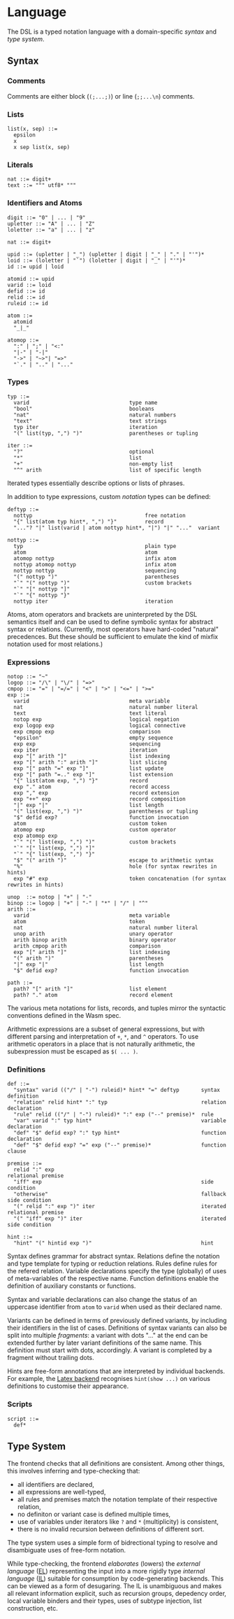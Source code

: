# Language

The DSL is a typed notation language with a domain-specific _syntax_ and _type system_.


## Syntax

### Comments

Comments are either block (`(;...;)`) or line (`;;...\n`) comments.


### Lists

```
list(x, sep) ::=
  epsilon
  x
  x sep list(x, sep)
```


### Literals

```
nat ::= digit+
text ::= """ utf8* """
```


### Identifiers and Atoms

```
digit ::= "0" | ... | "9"
upletter ::= "A" | ... | "Z"
loletter ::= "a" | ... | "z"

nat ::= digit+

upid ::= (upletter | "_") (upletter | digit | "_" | "." | "'")*
loid ::= (loletter | "`") (loletter | digit | "_" | "'")*
id ::= upid | loid

atomid ::= upid
varid ::= loid
defid ::= id
relid ::= id
ruleid ::= id

atom ::=
  atomid
  "_|_"

atomop ::=
  ":" | ";" | "<:"
  "|-" | "-|"
  "->" | "~>"| "=>"
  "`." | ".." | "..."
```


### Types

```
typ ::=
  varid                                type name
  "bool"                               booleans
  "nat"                                natural numbers
  "text"                               text strings
  typ iter                             iteration
  "(" list(typ, ",") ")"               parentheses or tupling

iter ::=
  "?"                                  optional
  "*"                                  list
  "+"                                  non-empty list
  "^" arith                            list of specific length
```
Iterated types essentially describe options or lists of phrases.

In addition to type expressions, custom _notation_ types can be defined:

```
deftyp ::=
  nottyp                                    free notation
  "{" list(atom typ hint*, ",") "}"         record
  "..."? "|" list(varid | atom nottyp hint*, "|") "|" "..."  variant

nottyp ::=
  typ                                       plain type
  atom                                      atom
  atomop nottyp                             infix atom
  nottyp atomop nottyp                      infix atom
  nottyp nottyp                             sequencing
  "(" nottyp ")"                            parentheses
  "`" "(" nottyp ")"                        custom brackets
  "`" "[" nottyp "]"
  "`" "{" nottyp "}"
  nottyp iter                               iteration
```

Atoms, atom operators and brackets are uninterpreted by the DSL semantics itself and can be used to define symbolic syntax for abstract syntax or relations.
(Currently, most operators have hard-coded "natural" precedences. But these should be sufficient to emulate the kind of mixfix notation used for most relations.)


### Expressions

```
notop ::= "~"
logop ::= "/\" | "\/" | "=>"
cmpop ::= "=" | "=/=" | "<" | ">" | "<=" | ">="
exp ::=
  varid                                meta variable
  nat                                  natural number literal
  text                                 text literal
  notop exp                            logical negation
  exp logop exp                        logical connective
  exp cmpop exp                        comparison
  "epsilon"                            empty sequence
  exp exp                              sequencing
  exp iter                             iteration
  exp "[" arith "]"                    list indexing
  exp "[" arith ":" arith "]"          list slicing
  exp "[" path "=" exp "]"             list update
  exp "[" path "=.." exp "]"           list extension
  "{" list(atom exp, ",") "}"          record
  exp "." atom                         record access
  exp "," exp                          record extension
  exp "++" exp                         record composition
  "|" exp "|"                          list length
  "(" list(exp, ",") ")"               parentheses or tupling
  "$" defid exp?                       function invocation
  atom                                 custom token
  atomop exp                           custom operator
  exp atomop exp
  "`" "(" list(exp, ",") ")"           custom brackets
  "`" "[" list(exp, ",") "]"
  "`" "{" list(exp, ",") "}"
  "$" "(" arith ")"                    escape to arithmetic syntax
  "%"                                  hole (for syntax rewrites in hints)
  exp "#" exp                          token concatenation (for syntax rewrites in hints)

unop  ::= notop | "+" | "-"
binop ::= logop | "+" | "-" | "*" | "/" | "^"
arith ::=
  varid                                meta variable
  atom                                 token
  nat                                  natural number literal
  unop arith                           unary operator
  arith binop arith                    binary operator
  arith cmpop arith                    comparison
  exp "[" arith "]"                    list indexing
  "(" arith ")"                        parentheses
  "|" exp "|"                          list length
  "$" defid exp?                       function invocation

path ::=
  path? "[" arith "]"                  list element
  path? "." atom                       record element
```

The various meta notations for lists, records, and tuples mirror the syntactic conventions defined in the Wasm spec.

Arithmetic expressions are a subset of general expressions, but with different parsing and interpretation of `+`, `*`, and `^` operators.
To use arithmetic operators in a place that is not naturally arithmetic, the subexpression must be escaped as `$( ... )`.


### Definitions

```
def ::=
  "syntax" varid (("/" | "-") ruleid)* hint* "=" deftyp       syntax definition
  "relation" relid hint* ":" typ                              relation declaration
  "rule" relid (("/" | "-") ruleid)* ":" exp ("--" premise)*  rule
  "var" varid ":" typ hint*                                   variable declaration
  "def" "$" defid exp? ":" typ hint*                          function declaration
  "def" "$" defid exp? "=" exp ("--" premise)*                function clause

premise ::=
  relid ":" exp                                               relational premise
  "iff" exp                                                   side condition
  "otherwise"                                                 fallback side condition
  "(" relid ":" exp ")" iter                                  iterated relational premise
  "(" "iff" exp ")" iter                                      iterated side condition

hint ::=
  "hint" "(" hintid exp ")"                                   hint
```

Syntax defines grammar for abstract syntax. Relations define the notation and type template for typing or reduction relations. Rules define rules for the refered relation. Variable declarations specify the type (globally) of uses of meta-variables of the respective name. Function definitions enable the definition of auxiliary constants or functions.

Syntax and variable declarations can also change the status of an uppercase identifier from `atom` to `varid` when used as their declared name.

Variants can be defined in terms of previously defined variants, by including their identifiers in the list of cases. Definitions of syntax variants can also be split into multiple _fragments_: a variant with dots "..." at the end can be extended further by later variant definitions of the same name. This definition must start with dots, accordingly. A variant is completed by a fragment without trailing dots.

Hints are free-form annotations that are interpreted by individual backends. For example, the [Latex backend](Latex.md) recognises `hint(show ...)` on various definitions to customise their appearance.


### Scripts

```
script ::=
  def*
```


## Type System

The frontend checks that all definitions are consistent. Among other things, this involves inferring and type-checking that:

* all identifiers are declared,
* all expressions are well-typed,
* all rules and premises match the notation template of their respective relation,
* no definiton or variant case is defined multiple times,
* use of variables under iterators like `?` and `*` (multiplicity) is consistent,
* there is no invalid recursion between definitions of different sort.

The type system uses a simple form of bidrectional typing to resolve and disambiguate uses of free-form notation.

While type-checking, the frontend _elaborates_ (lowers) the _external language_ ([EL](doc/EL.md)) representing the input into a more rigidly type _internal language_ ([IL](doc/IL.md)) suitable for consumption by code-generating backends. This can be viewed as a form of desugaring. The IL is unambiguous and makes all relevant information explicit, such as recursion groups, depedency order, local variable binders and their types, uses of subtype injection, list construction, etc.

